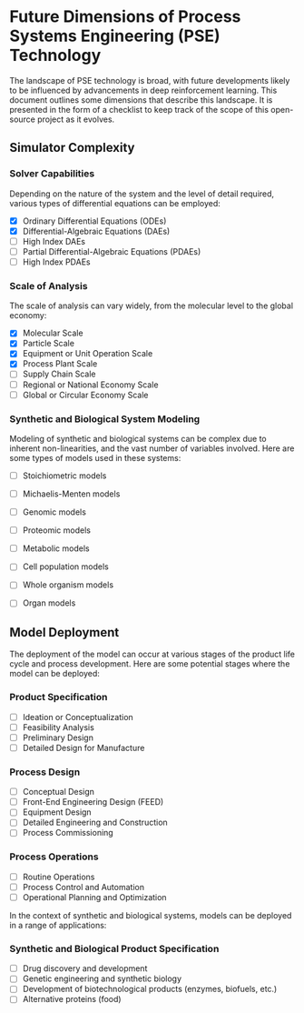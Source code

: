 
# Future Dimensions of Process Systems Engineering (PSE) Technology

The landscape of PSE technology is broad, with future developments likely to be influenced by advancements in deep reinforcement learning. This document outlines some dimensions that describe this landscape. It is presented in the form of a checklist to keep track of the scope of this open-source project as it evolves.

## Simulator Complexity

### Solver Capabilities

Depending on the nature of the system and the level of detail required, various types of differential equations can be employed:

- [X] Ordinary Differential Equations (ODEs)
- [X] Differential-Algebraic Equations (DAEs)
- [ ] High Index DAEs
- [ ] Partial Differential-Algebraic Equations (PDAEs)
- [ ] High Index PDAEs

### Scale of Analysis

The scale of analysis can vary widely, from the molecular level to the global economy:

- [X] Molecular Scale
- [X] Particle Scale
- [X] Equipment or Unit Operation Scale
- [X] Process Plant Scale
- [ ] Supply Chain Scale
- [ ] Regional or National Economy Scale
- [ ] Global or Circular Economy Scale

### Synthetic and Biological System Modeling

Modeling of synthetic and biological systems can be complex due to inherent non-linearities, and the vast number of variables involved. Here are some types of models used in these systems:

- [ ] Stoichiometric models
- [ ] Michaelis-Menten models
- [ ] Genomic models
- [ ] Proteomic models
- [ ] Metabolic models
- [ ] Cell population models
- [ ] Whole organism models
- [ ] Organ models


## Model Deployment

The deployment of the model can occur at various stages of the product life cycle and process development. Here are some potential stages where the model can be deployed:

### Product Specification

- [ ] Ideation or Conceptualization
- [ ] Feasibility Analysis
- [ ] Preliminary Design
- [ ] Detailed Design for Manufacture

### Process Design

- [ ] Conceptual Design
- [ ] Front-End Engineering Design (FEED)
- [ ] Equipment Design
- [ ] Detailed Engineering and Construction
- [ ] Process Commissioning

### Process Operations

- [ ] Routine Operations
- [ ] Process Control and Automation
- [ ] Operational Planning and Optimization

In the context of synthetic and biological systems, models can be deployed in a range of applications:

### Synthetic and Biological Product Specification

- [ ] Drug discovery and development
- [ ] Genetic engineering and synthetic biology
- [ ] Development of biotechnological products (enzymes, biofuels, etc.)
- [ ] Alternative proteins (food)
